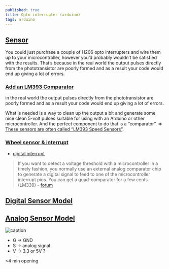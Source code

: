 ```yaml
---
published: true
title: Opto-interrupter (arduino)
tags: arduino
---
```

## [Sensor](https://dronebotworkshop.com/robot-car-with-speed-sensors/#Optical_Interrupter_Sensor)

You could just purchase a couple of H206 opto interrupters and wire them up to your microcontroller, however you’d probably wouldn’t be satisfied with the results.  That’s because in the real world the output pulses directly from the phototransistor are poorly formed and as a result your code would end up giving a lot of errors.

### [Add an LM393 Comparator](https://dronebotworkshop.com/robot-car-with-speed-sensors/#Add_an_LM393_Comparator)

in the real world the output pulses directly from the phototransistor are poorly formed and as a result your code would end up giving a lot of errors.

What is needed is a way to clean up the output a bit and generate some nice clean 5-volt pulses suitable for using with an Arduino or other microcontroller.  And the perfect component to do that is a “comparator”. => [These sensors are often called “LM393 Speed Sensors”](https://www.electronicshub.org/interfacing-lm393-speed-sensor-with-arduino/).

### [Wheel sensor & interrupt](https://dronebotworkshop.com/robot-car-with-speed-sensors/#Interrupts)

- [digital interrupt](https://www.arduino.cc/reference/en/language/functions/external-interrupts/attachinterrupt/)

> If you want to detect a voltage threshold with a microcontroller in a timely fashion, you normally use an
external analog comparator chip to generate a digital signal to feed to one of the microcontroller interrupt
pins.  You can get a quad-comparator for a few cents (LM339) - [forum](https://forum.arduino.cc/index.php?topic=297210.15)

## [Digital Sensor Model](https://wiki.eprolabs.com/index.php?title=Opto_Interrupter_MOC7811)

## [Analog Sensor Model](https://www.amazon.fr/gp/product/B07CQWPLWB/ref=ppx_yo_dt_b_asin_title_o04_s01?ie=UTF8&psc=1)

![caption](https://images-na.ssl-images-amazon.com/images/I/61GuGYqliqL._SL1500_.jpg)

- G -> GND
- S -> analog signal
- V -> 3.3 or 5V ?

<4 min opening


